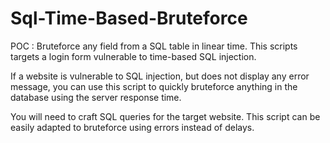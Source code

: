 # Sql-Time-Based-Bruteforce
POC : Bruteforce any field from a SQL table in linear time. This scripts targets a login form vulnerable to time-based SQL injection.

If a website is vulnerable to SQL injection, but does not display any error message, you can use this script to quickly bruteforce anything in the database using the server response time. 

You will need to craft SQL queries for the target website.
This script can be easily adapted to bruteforce using errors instead of delays.
